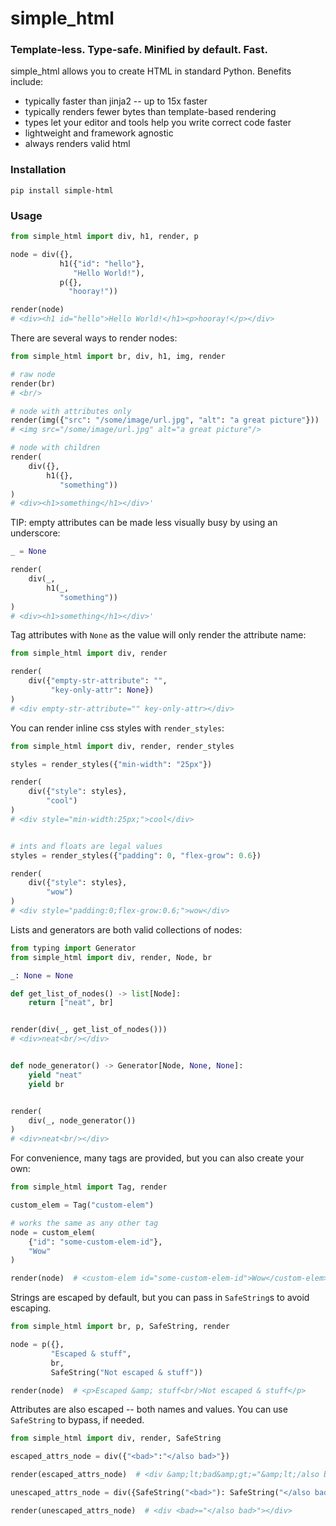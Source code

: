 # simple_html

### Template-less. Type-safe. Minified by default. Fast.

simple_html allows you to create HTML in standard Python. Benefits include:
- typically faster than jinja2 -- up to 15x faster
- typically renders fewer bytes than template-based rendering
- types let your editor and tools help you write correct code faster
- lightweight and framework agnostic
- always renders valid html


### Installation
`pip install simple-html`


### Usage

```python
from simple_html import div, h1, render, p

node = div({},
           h1({"id": "hello"},
              "Hello World!"),
           p({},
             "hooray!"))

render(node)  
# <div><h1 id="hello">Hello World!</h1><p>hooray!</p></div> 
```

There are several ways to render nodes:
```python
from simple_html import br, div, h1, img, render

# raw node
render(br)
# <br/>

# node with attributes only
render(img({"src": "/some/image/url.jpg", "alt": "a great picture"}))
# <img src="/some/image/url.jpg" alt="a great picture"/>

# node with children
render(
    div({},
        h1({},
           "something"))
)
# <div><h1>something</h1></div>'
```

TIP: empty attributes can be made less visually busy by using an underscore:
```python
_ = None

render(
    div(_,
        h1(_,
           "something"))
)
# <div><h1>something</h1></div>'
```

Tag attributes with `None` as the value will only render the attribute name:
```python
from simple_html import div, render

render(
    div({"empty-str-attribute": "", 
         "key-only-attr": None})
)
# <div empty-str-attribute="" key-only-attr></div>
```

You can render inline css styles with `render_styles`:
```python
from simple_html import div, render, render_styles

styles = render_styles({"min-width": "25px"})

render(
    div({"style": styles}, 
        "cool")
)
# <div style="min-width:25px;">cool</div>


# ints and floats are legal values
styles = render_styles({"padding": 0, "flex-grow": 0.6})

render(
    div({"style": styles},
        "wow")
)
# <div style="padding:0;flex-grow:0.6;">wow</div>
```


Lists and generators are both valid collections of nodes:
```python
from typing import Generator
from simple_html import div, render, Node, br

_: None = None

def get_list_of_nodes() -> list[Node]:
    return ["neat", br]


render(div(_, get_list_of_nodes()))
# <div>neat<br/></div>


def node_generator() -> Generator[Node, None, None]:
    yield "neat"
    yield br


render(
    div(_, node_generator())
)
# <div>neat<br/></div>
```


For convenience, many tags are provided, but you can also create your own:

```python
from simple_html import Tag, render

custom_elem = Tag("custom-elem")

# works the same as any other tag
node = custom_elem(
    {"id": "some-custom-elem-id"},
    "Wow"
)

render(node)  # <custom-elem id="some-custom-elem-id">Wow</custom-elem>
```


Strings are escaped by default, but you can pass in `SafeString`s to avoid escaping.

```python
from simple_html import br, p, SafeString, render

node = p({},
         "Escaped & stuff",
         br,
         SafeString("Not escaped & stuff"))

render(node)  # <p>Escaped &amp; stuff<br/>Not escaped & stuff</p> 
```

Attributes are also escaped -- both names and values. You can use `SafeString` to bypass, if needed.

```python
from simple_html import div, render, SafeString

escaped_attrs_node = div({"<bad>":"</also bad>"})

render(escaped_attrs_node)  # <div &amp;lt;bad&amp;gt;="&amp;lt;/also bad&amp;gt;"></div>

unescaped_attrs_node = div({SafeString("<bad>"): SafeString("</also bad>")})

render(unescaped_attrs_node)  # <div <bad>="</also bad>"></div>
```
